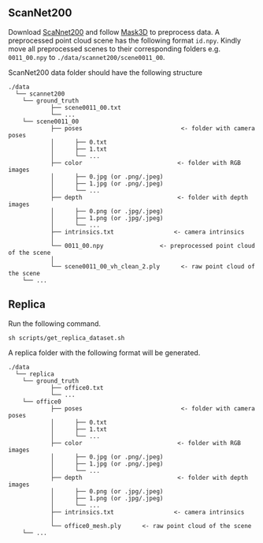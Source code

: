 ## ScanNet200
Download <a href="https://kaldir.vc.in.tum.de/scannet_benchmark/documentation">ScaNnet200</a> and follow <a href="[https://kaldir.vc.in.tum.de/scannet_benchmark/documentation](https://github.com/JonasSchult/Mask3D)">Mask3D</a> to preprocess data. A preprocessed point cloud scene has the following format `id.npy`. Kindly move all preprocessed scenes to their corresponding folders e.g. `0011_00.npy` to `./data/scannet200/scene0011_00`.

ScanNet200 data folder should have the following structure
```
./data
  └── scannet200
    └── ground_truth
            ├── scene0011_00.txt
            └── ...
    └── scene0011_00
            ├── poses                            <- folder with camera poses
            │      ├── 0.txt 
            │      ├── 1.txt 
            │      └── ...  
            ├── color                           <- folder with RGB images
            │      ├── 0.jpg (or .png/.jpeg)
            │      ├── 1.jpg (or .png/.jpeg)
            │      └── ...  
            ├── depth                           <- folder with depth images
            │      ├── 0.png (or .jpg/.jpeg)
            │      ├── 1.png (or .jpg/.jpeg)
            │      └── ...  
            ├── intrinsics.txt                 <- camera intrinsics
            │ 
            └── 0011_00.npy                <- preprocessed point cloud of the scene
            │ 
            └── scene0011_00_vh_clean_2.ply      <- raw point cloud of the scene
    └── ... 
```

## Replica

Run the following command. 
```
sh scripts/get_replica_dataset.sh
```

A replica folder with the following format will be generated.
```
./data
  └── replica
    └── ground_truth
            ├── office0.txt
            └── ...
    └── office0
            ├── poses                            <- folder with camera poses
            │      ├── 0.txt 
            │      ├── 1.txt 
            │      └── ...  
            ├── color                           <- folder with RGB images
            │      ├── 0.jpg (or .png/.jpeg)
            │      ├── 1.jpg (or .png/.jpeg)
            │      └── ...  
            ├── depth                           <- folder with depth images
            │      ├── 0.png (or .jpg/.jpeg)
            │      ├── 1.png (or .jpg/.jpeg)
            │      └── ...  
            ├── intrinsics.txt                 <- camera intrinsics
            │ 
            └── office0_mesh.ply      <- raw point cloud of the scene
    └── ... 
```

